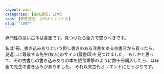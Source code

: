```yaml
---
layout: post
categories: [慶應通信, 日常]
tags: [慶應通信, 古代オリエント史]
slug: "1087"
---
```

専門性の高い古本は貴重です。見つけたら全力で買うべきです。

私は1冊、書き込みありという但し書きのある洋書をある古書店から買ったら、
見返しに尊敬する先生(故人)のサイン(蔵書印)を見つけました。
もしやと思って、その古書店の書き込みありの本を絨毯爆撃のように数十冊購入したら、ほぼ全て先生の書き込みがありました。
それ以来古代オリエントにどっぷりです。